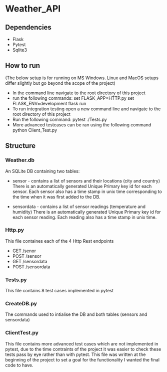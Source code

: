 # Weather_API
## Dependencies
* Flask
* Pytest
* Sqlite3

## How to run
(The below setup is for running on MS Windows. Linux and MacOS setups differ slightly but go beyond the scope of the project)
* In the command line navigate to the root directory of this project
* run the following commands:
    set FLASK_APP=HTTP.py
    set FLASK_ENV=development
    flask run
 * To run integration testing open a new command line and navigate to the root directory of this project
 * Run the following command:
    pytest ./Tests.py
 * More advanced testcases can be ran using the following command
    python Client_Test.py

## Structure
### Weather.db
An SQLite DB containing two tables:
* sensor - contains a list of sensors and their locations (city and country) There is an automatically generated Unique Primary key id for each sensor. Each sensor also has a time stamp in unix time corresponding to the time when it was first added to the DB.

* sensordata - contains a list of sensor readings (temperature and humidity) There is an automatically generated Unique Primary key id for each sensor reading. Each reading also has a time stamp in unix time.

### Http.py
This file containes each of the 4 Http Rest endpoints 
* GET /senor
* POST /sensor
* GET /sensordata
* POST /sensordata

### Tests.py
This file contains 8 test cases implemented in pytest

### CreateDB.py
The commands used to intialise the DB and both tables (sensors and sensordata)

### ClientTest.py
This file contains more advanced test cases which are not implemented in pytest, due to the time contraints of the project it was easier to check these tests pass by eye rather than with pytest. This file was written at the beginning of the project to set a goal for the functionality I wanted the final code to have.
